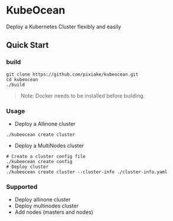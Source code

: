# KubeOcean
Deploy a Kubernetes Cluster flexibly and easily
## Quick Start
### build
```shell script
git clone https://github.com/pixiake/kubeocean.git
cd kubeocean
./build
```
> Note: Docker needs to be installed before building.

### Usage
* Deploy a Allinone cluster
```shell script
./kubeocean create cluster
```
* Deploy a MultiNodes cluster
```shell script
# Create a cluster config file
./kubeocean create config
# Deploy cluster
./kubeocean create cluster --cluster-info ./cluster-info.yaml
```
### Supported
* Deploy allinone cluster
* Deploy multinodes cluster
* Add nodes (masters and nodes)
